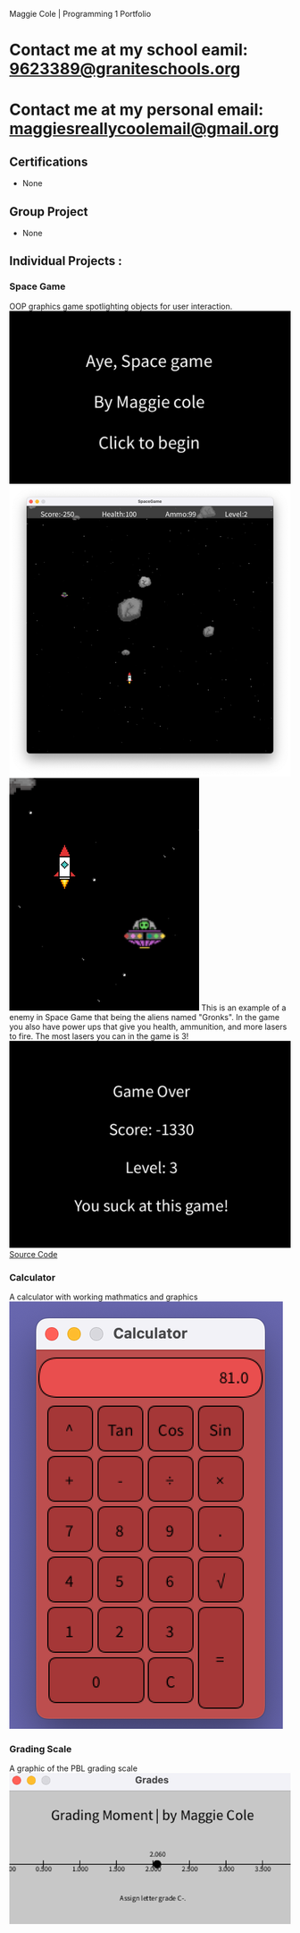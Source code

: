 Maggie Cole | Programming 1 Portfolio
# Contact me at my school eamil: 9623389@graniteschools.org 
# Contact me at my personal email: maggiesreallycoolemail@gmail.org
## Certifications
* None 

## Group Project 
* None

## Individual Projects : 
### Space Game 
OOP graphics game spotlighting objects for user interaction. 
![Space Game Menu](https://github.com/MaggieColeDude/ProgrammingPortfolio/blob/main/images/Start.png?raw=true)
![Space Game Gameplay](https://github.com/MaggieColeDude/ProgrammingPortfolio/blob/main/images/GamePlay.png?raw=true)
![Space Game Alien Enemy](https://github.com/MaggieColeDude/ProgrammingPortfolio/blob/main/images/G3.png?raw=true)   This is an example of a enemy in Space Game that being the aliens named "Gronks". In the game you also have power ups that give you health, ammunition, and more lasers to fire. The most lasers you can in the game is 3! 
![Space Game Gameover](https://github.com/MaggieColeDude/ProgrammingPortfolio/blob/main/images/End.png?raw=true)
[Source Code](https://github.com/MaggieColeDude/ProgrammingPortfolio/raw/main/src/SpaceGame%202.zip)

### Calculator 
A calculator with working mathmatics and graphics 
![Calculator](https://github.com/MaggieColeDude/ProgrammingPortfolio/blob/main/images/Clac.png?raw=true)

### Grading Scale
A graphic of the PBL grading scale 
![Grade](https://github.com/MaggieColeDude/ProgrammingPortfolio/blob/main/images/Grades.png?raw=true)
